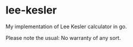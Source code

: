 # lee-kesler
My implementation of Lee Kesler calculator in go.

Please note the usual: No warranty of any sort.
